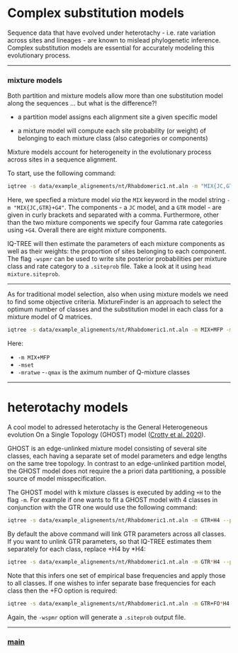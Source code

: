 # Complex substitution models 

Sequence data that have evolved under heterotachy - i.e. rate variation across sites and lineages - are known to mislead phylogenetic inference. Complex substitution models are essential for accurately modeling this evolutionary process.

--- 

### mixture models

Both partition and mixture models allow more than one substitution model along the sequences ... but what is the difference?!

- a partition model assigns each alignment site a given specific model

- a mixture model will compute  each site probability (or weight) of belonging to each mixture class (also categories or components)

 Mixture models account for heterogeneity in the evolutionary process across sites in a sequence alignment.

To start, use the following command:

```bash
iqtree -s data/example_alignements/nt/Rhabdomeric1.nt.aln -m "MIX{JC,GTR}+G4" -wspmr --prefix mixture
```

Here, we specfied  a mixture model _via_ the ```MIX``` keyword in the model string ```-m "MIX{JC,GTR}+G4"```. The components - a ```JC``` model, and a ```GTR``` model - are given in curly brackets and separated with a comma. Furthermore, other than the two mixture components we specify four Gamma rate categories using ```+G4```. Overall there are eight mixture components. 

IQ-TREE will then estimate the parameters of each mixture components as well as their weights: the proportion of sites belonging to each component. The flag ```-wspmr``` can be used to write site posterior probabilities per mixture class and rate category to a ```.siteprob``` file. Take a look at it using ```head mixture.siteprob```.

---

As for traditional model selection, also when using mixture models we need to find some objective criteria. MixtureFinder is an approach to select the optimum number of classes and the substitution model in each class for a mixture model of Q matrices. 

```bash
iqtree -s data/example_alignements/nt/Rhabdomeric1.nt.aln -m MIX+MFP -mset JC,GTR -mrate E,I,G,I+G -qmax 5 --prefix mixture
```

Here:

- ```-m MIX+MFP```
- ```-mset``` 
- ```-mratwe```
-```-qmax``` is the aximum number of Q-mixture classes

---

# heterotachy models

A cool model to adressed heterotachy is the General Heterogeneous evolution On a Single Topology (GHOST) model ([Crotty et al. 2020](https://academic.oup.com/sysbio/article-abstract/69/2/249/5541793?redirectedFrom=fulltext)). 

GHOST is an edge-unlinked mixture model consisting of several site classes, each having a separate set of model parameters and edge lengths on the same tree topology. In contrast to an edge-unlinked partition model, the GHOST model does not require the a priori data partitioning, a possible source of model misspecification.

The GHOST model with k mixture classes is executed by adding ```+H``` to the flag ```-m```. For example if one wants to fit a GHOST model with 4 classes in conjunction with the GTR one would use the following command:

```bash
iqtree -s data/example_alignements/nt/Rhabdomeric1.nt.aln -m GTR+H4 --prefix GHOST
```

By default the above command will link GTR parameters across all classes. If you want to unlink GTR parameters, so that IQ-TREE estimates them separately for each class, replace +H4 by *H4:

```bash
iqtree -s data/example_alignements/nt/Rhabdomeric1.nt.aln -m GTR*H4 --prefix GHOST
```

Note that this infers one set of empirical base frequencies and apply those to all classes. If one wishes to infer separate base frequencies for each class then the +FO option is required:

```bash
iqtree -s data/example_alignements/nt/Rhabdomeric1.nt.aln -m GTR+FO*H4 --prefix GHOST
```

Again, the ```-wspmr``` option will generate a ```.siteprob``` output file. 

---

### [main](https://github.com/for-giobbe/MP25/tree/main)